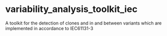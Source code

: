 # variability_analysis_toolkit_iec
A toolkit for the detection of clones and in and between variants which are implemented in accordance to IEC61131-3

